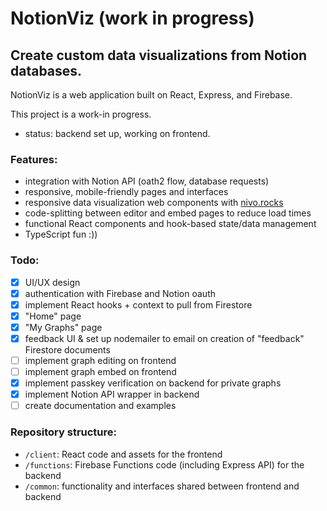 # NotionViz (work in progress)

## Create custom data visualizations from Notion databases.

NotionViz is a web application built on React, Express, and Firebase.

This project is a work-in progress.
* status: backend set up, working on frontend.

### Features:
* integration with Notion API (oath2 flow, database requests)
* responsive, mobile-friendly pages and interfaces
* responsive data visualization web components with [nivo.rocks](https://nivo.rocks/)
* code-splitting between editor and embed pages to reduce load times
* functional React components and hook-based state/data management
* TypeScript fun :))

### Todo:
- [x] UI/UX design
- [x] authentication with Firebase and Notion oauth
- [x] implement React hooks + context to pull from Firestore
- [x] "Home" page
- [x] "My Graphs" page
- [x] feedback UI & set up nodemailer to email on creation of "feedback" Firestore documents
- [ ] implement graph editing on frontend
- [ ] implement graph embed on frontend
- [x] implement passkey verification on backend for private graphs
- [X] implement Notion API wrapper in backend
- [ ] create documentation and examples

### Repository structure:
- `/client`: React code and assets for the frontend
- `/functions`: Firebase Functions code (including Express API) for the backend
- `/common`: functionality and interfaces shared between frontend and backend
